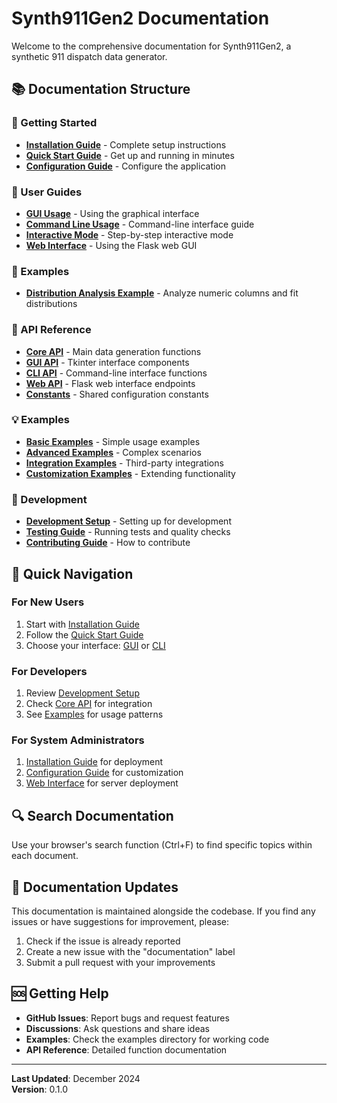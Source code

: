 # Synth911Gen2 Documentation

Welcome to the comprehensive documentation for Synth911Gen2, a synthetic 911 dispatch data generator.

## 📚 Documentation Structure

### 🚀 Getting Started
- **[Installation Guide](guides/installation.md)** - Complete setup instructions
- **[Quick Start Guide](guides/quickstart.md)** - Get up and running in minutes
- **[Configuration Guide](guides/configuration.md)** - Configure the application

### 📖 User Guides
- **[GUI Usage](guides/gui-usage.md)** - Using the graphical interface
- **[Command Line Usage](guides/cli-usage.md)** - Command-line interface guide
- **[Interactive Mode](guides/interactive-mode.md)** - Step-by-step interactive mode
- **[Web Interface](guides/web-interface.md)** - Using the Flask web GUI

### 🧪 Examples
- **[Distribution Analysis Example](examples/distribution_analysis.md)** - Analyze numeric columns and fit distributions

### 🔧 API Reference
- **[Core API](api/core.md)** - Main data generation functions
- **[GUI API](api/gui.md)** - Tkinter interface components
- **[CLI API](api/cli.md)** - Command-line interface functions
- **[Web API](api/web.md)** - Flask web interface endpoints
- **[Constants](api/constants.md)** - Shared configuration constants

### 💡 Examples
- **[Basic Examples](examples/basic.md)** - Simple usage examples
- **[Advanced Examples](examples/advanced.md)** - Complex scenarios
- **[Integration Examples](examples/integration.md)** - Third-party integrations
- **[Customization Examples](examples/customization.md)** - Extending functionality

### 🧪 Development
- **[Development Setup](guides/development.md)** - Setting up for development
- **[Testing Guide](guides/testing.md)** - Running tests and quality checks
- **[Contributing Guide](guides/contributing.md)** - How to contribute

## 🎯 Quick Navigation

### For New Users
1. Start with [Installation Guide](guides/installation.md)
2. Follow the [Quick Start Guide](guides/quickstart.md)
3. Choose your interface: [GUI](guides/gui-usage.md) or [CLI](guides/cli-usage.md)

### For Developers
1. Review [Development Setup](guides/development.md)
2. Check [Core API](api/core.md) for integration
3. See [Examples](examples/) for usage patterns

### For System Administrators
1. [Installation Guide](guides/installation.md) for deployment
2. [Configuration Guide](guides/configuration.md) for customization
3. [Web Interface](guides/web-interface.md) for server deployment

## 🔍 Search Documentation

Use your browser's search function (Ctrl+F) to find specific topics within each document.

## 📝 Documentation Updates

This documentation is maintained alongside the codebase. If you find any issues or have suggestions for improvement, please:

1. Check if the issue is already reported
2. Create a new issue with the "documentation" label
3. Submit a pull request with your improvements

## 🆘 Getting Help

- **GitHub Issues**: Report bugs and request features
- **Discussions**: Ask questions and share ideas
- **Examples**: Check the examples directory for working code
- **API Reference**: Detailed function documentation

---

**Last Updated**: December 2024  
**Version**: 0.1.0
